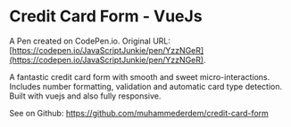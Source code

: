 # Credit Card Form - VueJs

A Pen created on CodePen.io. Original URL: [https://codepen.io/JavaScriptJunkie/pen/YzzNGeR](https://codepen.io/JavaScriptJunkie/pen/YzzNGeR).

A fantastic credit card form with smooth and sweet micro-interactions. Includes number formatting, validation and automatic card type detection. Built with vuejs and also fully responsive.

See on Github: https://github.com/muhammederdem/credit-card-form